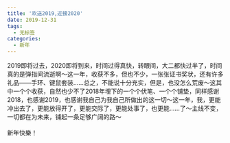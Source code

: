 ```yaml
---
title: '欢送2019,迎接2020'
date: 2019-12-31
tags: 
  - 无标签
categories:
  - 新年
---
```

2019即将过去，2020即将到来，时间过得真快，转眼间，大二都快过半了，时间真的是弹指间流逝啊～这一年，收获不多，但也不少，一张张证书奖状，还有许多礼品——手环、键鼠套装……总之，不能说十分充实，但是，也没怎么荒废～这其中一个个收获，自然也少不了2018年埋下的一个个伏笔、一个个铺垫，同样感谢2018，也感谢2019，也感谢我自己为我自己所做出的这一切～这一年，我，更能冲出去了，更能放得开了，更能交际了，更能处事了，也更能……了～主线不变，一切都在为未来，铺起一条足够广阔的路～<br><br>新年快樂！